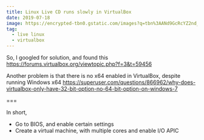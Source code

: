 ```yaml
---
title: Linux Live CD runs slowly in VirtualBox
date: 2019-07-18
image: https://encrypted-tbn0.gstatic.com/images?q=tbn%3AANd9GcRcYZ2nd_E3QdJB9eb6AHjKZOMfyWnJdovpEonB1A8Ge7r6p8Yn
tag:
  - live linux
  - virtualbox
---
```


So, I googled for solution, and found this <https://forums.virtualbox.org/viewtopic.php?f=3&t=59456>

Another problem is that there is no x64 enabled in VirtualBox, despite running Windows x64 <https://superuser.com/questions/866962/why-does-virtualbox-only-have-32-bit-option-no-64-bit-option-on-windows-7>

===

In short,

- Go to BIOS, and enable certain settings
- Create a virtual machine, with multiple cores and enable I/O APIC